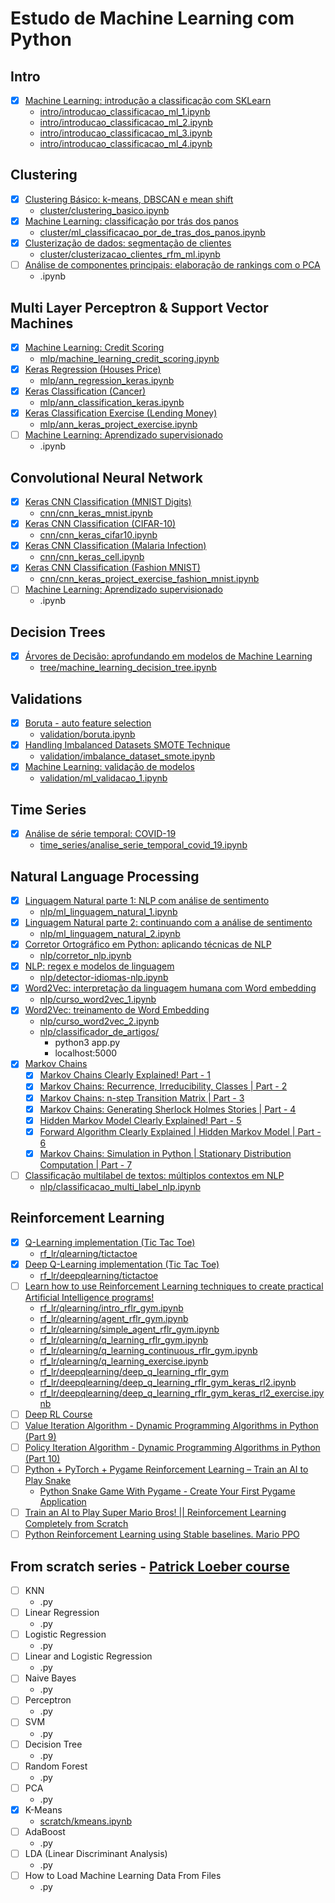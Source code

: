 # Estudo de Machine Learning com Python

## Intro

- [X] [Machine Learning: introdução a classificação com SKLearn](https://cursos.alura.com.br/course/machine-learning-introducao-a-classificacao-com-sklearn)
	- [intro/introducao_classificacao_ml_1.ipynb](intro/introducao_classificacao_ml_1.ipynb)
	- [intro/introducao_classificacao_ml_2.ipynb](intro/introducao_classificacao_ml_2.ipynb)
	- [intro/introducao_classificacao_ml_3.ipynb](intro/introducao_classificacao_ml_3.ipynb)
	- [intro/introducao_classificacao_ml_4.ipynb](intro/introducao_classificacao_ml_4.ipynb)

## Clustering

- [X] [Clustering Básico: k-means, DBSCAN e mean shift](https://cursos.alura.com.br/course/clustering-dados-sem-classificacao)
	- [cluster/clustering_basico.ipynb](cluster/clustering_basico.ipynb)
- [X] [Machine Learning: classificação por trás dos panos](https://cursos.alura.com.br/course/machine-learning-classificacao-tras-panos)
	- [cluster/ml_classificacao_por_de_tras_dos_panos.ipynb](cluster/ml_classificacao_por_de_tras_dos_panos.ipynb)
- [X] [Clusterização de dados: segmentação de clientes](https://cursos.alura.com.br/course/clusterizacao-dados-segmentacao-clientes)
	- [cluster/clusterizacao_clientes_rfm_ml.ipynb](cluster/clusterizacao_clientes_rfm_ml.ipynb)
- [ ] [Análise de componentes principais: elaboração de rankings com o PCA](https://cursos.alura.com.br/course/analise-componentes-elaboracao-rankings-pca)
	- .ipynb

## Multi Layer Perceptron & Support Vector Machines

- [X] [Machine Learning: Credit Scoring](https://cursos.alura.com.br/course/machine-learning-credit-scoring)
	- [mlp/machine_learning_credit_scoring.ipynb](mlp/machine_learning_credit_scoring.ipynb)
- [X] [Keras Regression (Houses Price)](https://www.udemy.com/course/practical-ai-with-python-and-reinforcement-learning)
	- [mlp/ann_regression_keras.ipynb](mlp/ann_regression_keras.ipynb)
- [X] [Keras Classification (Cancer)](https://www.udemy.com/course/practical-ai-with-python-and-reinforcement-learning)
	- [mlp/ann_classification_keras.ipynb](mlp/ann_classification_keras.ipynb)
- [X] [Keras Classification Exercise (Lending Money)](https://www.udemy.com/course/practical-ai-with-python-and-reinforcement-learning)
	-	[mlp/ann_keras_project_exercise.ipynb](mlp/ann_keras_project_exercise.ipynb)
- [ ] [Machine Learning: Aprendizado supervisionado](https://cursos.alura.com.br/course/machine-learning-aprendizado-supervisionado)
	- .ipynb

## Convolutional Neural Network

- [X] [Keras CNN Classification (MNIST Digits)](https://www.udemy.com/course/practical-ai-with-python-and-reinforcement-learning)
	- [cnn/cnn_keras_mnist.ipynb](cnn/cnn_keras_mnist.ipynb)
- [X] [Keras CNN Classification (CIFAR-10)](https://www.udemy.com/course/practical-ai-with-python-and-reinforcement-learning)
	- [cnn/cnn_keras_cifar10.ipynb](cnn/cnn_keras_cifar10.ipynb)
- [X] [Keras CNN Classification (Malaria Infection)](https://www.udemy.com/course/practical-ai-with-python-and-reinforcement-learning)
	- [cnn/cnn_keras_cell.ipynb](cnn/cnn_keras_cell.ipynb)
- [X] [Keras CNN Classification (Fashion MNIST)](https://www.udemy.com/course/practical-ai-with-python-and-reinforcement-learning)
	- [cnn/cnn_keras_project_exercise_fashion_mnist.ipynb](cnn/cnn_keras_project_exercise_fashion_mnist.ipynb)
- [ ] [Machine Learning: Aprendizado supervisionado](https://cursos.alura.com.br/course/machine-learning-aprendizado-supervisionado)
	- .ipynb

## Decision Trees

- [X] [Árvores de Decisão: aprofundando em modelos de Machine Learning](https://cursos.alura.com.br/course/arvores-decisao-aprofundando-modelos-machine-learning)
	- [tree/machine_learning_decision_tree.ipynb](tree/machine_learning_decision_tree.ipynb)

## Validations

- [X] [Boruta - auto feature selection](https://towardsdatascience.com/boruta-explained-the-way-i-wish-someone-explained-it-to-me-4489d70e154a)
	- [validation/boruta.ipynb](validation/boruta.ipynb)
- [X] [Handling Imbalanced Datasets SMOTE Technique](https://www.youtube.com/watch?v=dkXB8HH_4-k&ab_channel=DataMites)
	- [validation/imbalance_dataset_smote.ipynb](validation/imbalance_dataset_smote.ipynb)
- [X] [Machine Learning: validação de modelos](https://cursos.alura.com.br/course/machine-learning-validando-modelos)
	- [validation/ml_validacao_1.ipynb](validation/ml_validacao_1.ipynb)

## Time Series

- [X] [Análise de série temporal: COVID-19](https://cursos.alura.com.br/course/analise-serie-temporal-covid-19)
	- [time_series/analise_serie_temporal_covid_19.ipynb](time_series/analise_serie_temporal_covid_19.ipynb)

## Natural Language Processing

- [X] [Linguagem Natural parte 1: NLP com análise de sentimento](https://cursos.alura.com.br/course/introducao-a-nlp-com-analise-de-sentimento)
	- [nlp/ml_linguagem_natural_1.ipynb](nlp/ml_linguagem_natural_1.ipynb)
- [X] [Linguagem Natural parte 2: continuando com a análise de sentimento](https://cursos.alura.com.br/course/nlp-com-analise-de-sentimento)
	- [nlp/ml_linguagem_natural_2.ipynb](nlp/ml_linguagem_natural_2.ipynb)
- [X] [Corretor Ortográfico em Python: aplicando técnicas de NLP](https://cursos.alura.com.br/course/nlp-corretor-ortografico)
	- [nlp/corretor_nlp.ipynb](nlp/corretor_nlp.ipynb)
- [X] [NLP: regex e modelos de linguagem](https://cursos.alura.com.br/course/nlp-modelos-linguagem)
	- [nlp/detector-idiomas-nlp.ipynb](nlp/detector-idiomas-nlp.ipynb)
- [X] [Word2Vec: interpretação da linguagem humana com Word embedding](https://cursos.alura.com.br/course/introducao-word-embedding)
	- [nlp/curso_word2vec_1.ipynb](nlp/curso_word2vec_1.ipynb)
- [X] [Word2Vec: treinamento de Word Embedding](https://cursos.alura.com.br/course/word2vec-treinamento-word-embedding)
	- [nlp/curso_word2vec_2.ipynb](nlp/curso_word2vec_2.ipynb)
	- [nlp/classificador_de_artigos/](nlp/classificador_de_artigos/)
		* python3 app.py
		* localhost:5000
- [X] [Markov Chains](https://www.youtube.com/watch?v=E4WcBWuQQws)
  - [X] [Markov Chains Clearly Explained! Part - 1](https://www.youtube.com/watch?v=i3AkTO9HLXo)
  - [X] [Markov Chains: Recurrence, Irreducibility, Classes | Part - 2](https://www.youtube.com/watch?v=VNHeFp6zXKU)
  - [X] [Markov Chains: n-step Transition Matrix | Part - 3](https://www.youtube.com/watch?v=Zo3ieESzr4E)
  - [X] [Markov Chains: Generating Sherlock Holmes Stories | Part - 4](https://www.youtube.com/watch?v=E4WcBWuQQws)
  - [X] [Hidden Markov Model Clearly Explained! Part - 5](https://www.youtube.com/watch?v=RWkHJnFj5rY)
  - [X] [Forward Algorithm Clearly Explained | Hidden Markov Model | Part - 6](https://www.youtube.com/watch?v=9-sPm4CfcD0)
  - [X] [Markov Chains: Simulation in Python | Stationary Distribution Computation | Part - 7](https://www.youtube.com/watch?v=G7FIQ9fXl6U)
- [ ] [Classificação multilabel de textos: múltiplos contextos em NLP](https://cursos.alura.com.br/course/classificacao-multilabel-nlp)
	- [nlp/classificacao_multi_label_nlp.ipynb](nlp/classificacao_multi_label_nlp.ipynb)

## Reinforcement Learning

- [X] [Q-Learning implementation (Tic Tac Toe)](https://www.udemy.com/course/introduction-to-machine-learning-in-python)
	-	 [rf_lr/qlearning/tictactoe](rf_lr/qlearning/tictactoe)
- [X] [Deep Q-Learning implementation (Tic Tac Toe)](https://www.udemy.com/course/introduction-to-machine-learning-in-python)
	-	 [rf_lr/deepqlearning/tictactoe](rf_lr/qlearning/tictactoe)
- [ ] [Learn how to use Reinforcement Learning techniques to create practical Artificial Intelligence programs!](https://www.udemy.com/course/practical-ai-with-python-and-reinforcement-learning)
	-	[rf_lr/qlearning/intro_rflr_gym.ipynb](rf_lr/qlearning/intro_rflr_gym.ipynb)
	- [rf_lr/qlearning/agent_rflr_gym.ipynb](rf_lr/qlearning/agent_rflr_gym.ipynb)
	- [rf_lr/qlearning/simple_agent_rflr_gym.ipynb](rf_lr/qlearning/simple_agent_rflr_gym.ipynb)
	- [rf_lr/qlearning/q_learning_rflr_gym.ipynb](rf_lr/qlearning/q_learning_rflr_gym.ipynb)
	- [rf_lr/qlearning/q_learning_continuous_rflr_gym.ipynb](rf_lr/qlearning/q_learning_continuous_rflr_gym.ipynb)
	- [rf_lr/qlearning/q_learning_exercise.ipynb](rf_lr/qlearning/q_learning_exercise.ipynb)
	- [rf_lr/deepqlearning/deep_q_learning_rflr_gym](rf_lr/deepqlearning/deep_q_learning_rflr_gym.ipynb)
	- [rf_lr/deepqlearning/deep_q_learning_rflr_gym_keras_rl2.ipynb](rf_lr/deepqlearning/deep_q_learning_rflr_gym_keras_rl2.ipynb)
	- [rf_lr/deepqlearning/deep_q_learning_rflr_gym_keras_rl2_exercise.ipynb](rf_lr/deepqlearning/deep_q_learning_rflr_gym_keras_rl2_exercise.ipynb)
- [ ] [Deep RL Course](https://huggingface.co/learn/deep-rl-course)
- [ ] [Value Iteration Algorithm - Dynamic Programming Algorithms in Python (Part 9)](https://www.youtube.com/watch?v=hUqeGLkx_zs)
- [ ] [Policy Iteration Algorithm - Dynamic Programming Algorithms in Python (Part 10)](https://www.youtube.com/watch?v=RlugupBiC6w)
- [ ] [Python + PyTorch + Pygame Reinforcement Learning – Train an AI to Play Snake](https://www.youtube.com/watch?v=L8ypSXwyBds)
  - [Python Snake Game With Pygame - Create Your First Pygame Application](https://www.youtube.com/watch?v=--nsd2ZeYvs)
- [ ] [Train an AI to Play Super Mario Bros! || Reinforcement Learning Completely from Scratch](https://www.youtube.com/watch?v=_gmQZToTMac)
- [ ] [Python Reinforcement Learning using Stable baselines. Mario PPO](https://www.youtube.com/watch?v=PxoG0A2QoFs)

## From scratch series - [Patrick Loeber course](https://www.youtube.com/watch?v=ngLyX54e1LU&list=PLqnslRFeH2Upcrywf-u2etjdxxkL8nl7E&index=1&ab_channel=PatrickLoeber)

- [ ] KNN
  - .py
- [ ] Linear Regression
  - .py
- [ ] Logistic Regression
  - .py
- [ ] Linear and Logistic Regression
  - .py
- [ ] Naive Bayes
  - .py
- [ ] Perceptron
  - .py
- [ ] SVM
  - .py
- [ ] Decision Tree
  - .py
- [ ] Random Forest
  - .py
- [ ] PCA
  - .py
- [X] K-Means
  - [scratch/kmeans.ipynb](scratch/kmeans.ipynb)
- [ ] AdaBoost
  - .py
- [ ] LDA (Linear Discriminant Analysis)
  - .py
- [ ] How to Load Machine Learning Data From Files
  - .py
